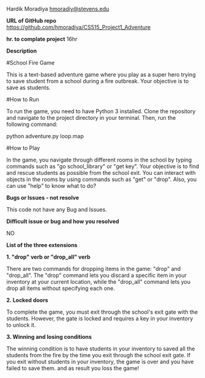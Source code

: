 Hardik Moradiya hmoradiy@stevens.edu

**URL of GitHub repo** https://github.com/hmoradiya/CS515_Project1_Adventure

**hr. to complate project** 16hr

**Description**

#School Fire Game

This is a text-based adventure game where you play as a super hero trying to save student from a school during a fire outbreak. Your objective is to save as students.

#How to Run

To run the game, you need to have Python 3 installed. Clone the repository and navigate to the project directory in your terminal. Then, run the following command:

python adventure.py loop.map

#How to Play

In the game, you navigate through different rooms in the school by typing commands such as "go school_library" or "get key". Your objective is to find and rescue students as possible from the school exit. You can interact with objects in the rooms by using commands such as "get" or "drop". Also, you can use "help" to know what to do?

**Bugs or Issues - not resolve**

This code not have any Bug and Issues.

**Difficult issue or bug and how you resolved**

NO

**List of the three extensions**

**1. "drop" verb or "drop_all" verb**

There are two commands for dropping items in the game: "drop" and "drop_all". The "drop" command lets you discard a specific item in your inventory at your current location, while the "drop_all" command lets you drop all items without specifying each one.
   
**2. Locked doors** 

To complete the game, you must exit through the school's exit gate with the students. However, the gate is locked and requires a key in your inventory to unlock it.
  
**3. Winning and losing conditions**

The winning condition is to have students in your inventory to saved all the students from the fire by the time you exit through the school exit gate. If you exit without students in your inventory, the game is over and you have failed to save them. and as result you loss the game!
   
